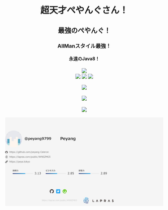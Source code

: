 <h1 align="center">超天才ぺやんぐさん！</h1>
<h2 align="center">最強のぺやんぐ！</h2>
<h3 align="center">AllManスタイル最強！</h3>
<h4 align="center">永遠のJava8！</h4>
<p align="center">
  <a href="https://github.com/antonkomarev/github-profile-views-counter"><img align="center" src="https://komarev.com/ghpvc/?username=peyang-Celeron&style=flat-square"></a>
  <br>
  <a href="mailto:contact@mail.peya.tokyo"><img align="center" src="https://img.shields.io/static/v1?label=Contact&message=Mail&color=%23E45648&style=flat-square"></a>
  <img align="center" src="https://img.shields.io/static/v1?label=Discord&message=Peyang%230001&color=%237289DA&style=flat-square">
  <a href="https://twitter.com/peyang9799"><img align="center" src="https://img.shields.io/static/v1?label=Twitter&message=peyang9799&color=%231DA1F2&style=flat-square"></a>
  <br>
  <br>
  <a href="https://github.com/anuraghazra/github-readme-stats"><img align="center" src="https://github-readme-stats.vercel.app/api?username=peyang-Celeron&show_icons=true&theme=tokyonight" height="200"></a>
  <br>
  <br>
  <a href="https://github.com/anuraghazra/github-readme-stats"><img align="center" src="https://github-readme-stats.vercel.app/api/top-langs?username=peyang-Celeron&show_icons=true&theme=tokyonight&hide=shell" height="200"></a>
  <br>
  <br>
  <a href="https://github.com/anuraghazra/github-readme-stats"><img align="center" src="https://github-readme-stats.vercel.app/api/pin/?username=peyang-Celeron&repo=PeyangSuperbAntiCheat&theme=tokyonight" height="200"></a>
  <br>
  <br>
  <a href="https://lapras.com/public/WNSZMG5"><img align="center" src="slide-summary.png"></a>
</p>
